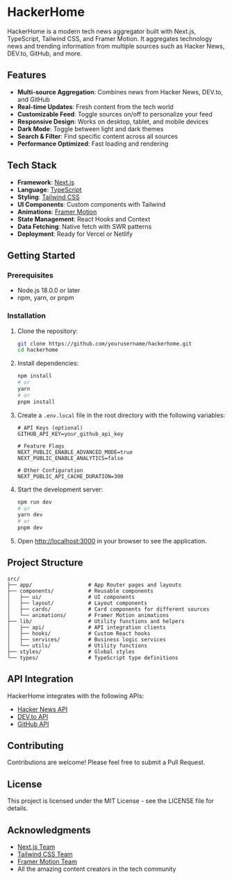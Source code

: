 # HackerHome

HackerHome is a modern tech news aggregator built with Next.js, TypeScript, Tailwind CSS, and Framer Motion. It aggregates technology news and trending information from multiple sources such as Hacker News, DEV.to, GitHub, and more.

## Features

- **Multi-source Aggregation**: Combines news from Hacker News, DEV.to, and GitHub
- **Real-time Updates**: Fresh content from the tech world
- **Customizable Feed**: Toggle sources on/off to personalize your feed
- **Responsive Design**: Works on desktop, tablet, and mobile devices
- **Dark Mode**: Toggle between light and dark themes
- **Search & Filter**: Find specific content across all sources
- **Performance Optimized**: Fast loading and rendering

## Tech Stack

- **Framework**: [Next.js](https://nextjs.org/)
- **Language**: [TypeScript](https://www.typescriptlang.org/)
- **Styling**: [Tailwind CSS](https://tailwindcss.com/)
- **UI Components**: Custom components with Tailwind
- **Animations**: [Framer Motion](https://www.framer.com/motion/)
- **State Management**: React Hooks and Context
- **Data Fetching**: Native fetch with SWR patterns
- **Deployment**: Ready for Vercel or Netlify

## Getting Started

### Prerequisites

- Node.js 18.0.0 or later
- npm, yarn, or pnpm

### Installation

1. Clone the repository:
   ```bash
   git clone https://github.com/yourusername/hackerhome.git
   cd hackerhome
   ```

2. Install dependencies:
   ```bash
   npm install
   # or
   yarn
   # or
   pnpm install
   ```

3. Create a `.env.local` file in the root directory with the following variables:
   ```
   # API Keys (optional)
   GITHUB_API_KEY=your_github_api_key

   # Feature Flags
   NEXT_PUBLIC_ENABLE_ADVANCED_MODE=true
   NEXT_PUBLIC_ENABLE_ANALYTICS=false

   # Other Configuration
   NEXT_PUBLIC_API_CACHE_DURATION=300
   ```

4. Start the development server:
   ```bash
   npm run dev
   # or
   yarn dev
   # or
   pnpm dev
   ```

5. Open [http://localhost:3000](http://localhost:3000) in your browser to see the application.

## Project Structure

```
src/
├── app/                  # App Router pages and layouts
├── components/           # Reusable components
│   ├── ui/               # UI components
│   ├── layout/           # Layout components
│   ├── cards/            # Card components for different sources
│   └── animations/       # Framer Motion animations
├── lib/                  # Utility functions and helpers
│   ├── api/              # API integration clients
│   ├── hooks/            # Custom React hooks
│   ├── services/         # Business logic services
│   └── utils/            # Utility functions
├── styles/               # Global styles
└── types/                # TypeScript type definitions
```

## API Integration

HackerHome integrates with the following APIs:

- [Hacker News API](https://github.com/HackerNews/API)
- [DEV.to API](https://developers.forem.com/api)
- [GitHub API](https://docs.github.com/en/rest)

## Contributing

Contributions are welcome! Please feel free to submit a Pull Request.

## License

This project is licensed under the MIT License - see the LICENSE file for details.

## Acknowledgments

- [Next.js Team](https://nextjs.org/)
- [Tailwind CSS Team](https://tailwindcss.com/)
- [Framer Motion Team](https://www.framer.com/motion/)
- All the amazing content creators in the tech community